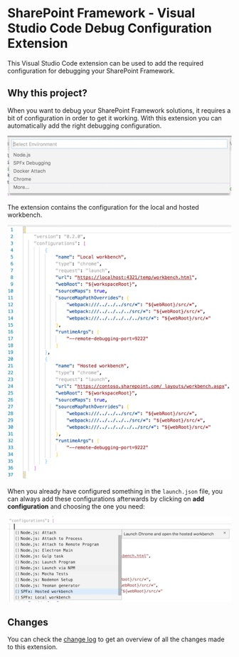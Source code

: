 # SharePoint Framework - Visual Studio Code Debug Configuration Extension

This Visual Studio Code extension can be used to add the required configuration for debugging your SharePoint Framework.

## Why this project?

When you want to debug your SharePoint Framework solutions, it requires a bit of configuration in order to get it working. With this extension you can automatically add the right debugging configuration.

![Add SPFx debugging configuration](./assets/spfx-add-debugging.png)

The extension contains the configuration for the local and hosted workbench.

![SPFx debugging tasks](./assets/spfx-debug-tasks.png)

When you already have configured something in the `launch.json` file, you can always add these configurations afterwards by clicking on **add configuration** and choosing the one you need:

![SPFx debugging configurations](./assets/spfx-debug-configurations.png)

## Changes

You can check the [change log](./CHANGELOG.md) to get an overview of all the changes made to this extension.